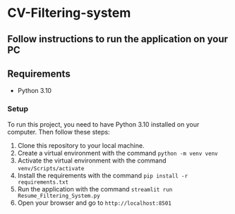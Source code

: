 # CV-Filtering-system

## Follow instructions to run the application on your PC

## Requirements
- Python 3.10

### Setup

To run this project, you need to have Python 3.10 installed on your computer. Then follow these steps:

1. Clone this repository to your local machine.
2. Create a virtual environment with the command `python -m venv venv`
3. Activate the virtual environment with the command `venv/Scripts/activate`
4. Install the requirements with the command `pip install -r requirements.txt`
5. Run the application with the command `streamlit run Resume_Filtering_System.py`
6. Open your browser and go to `http://localhost:8501`